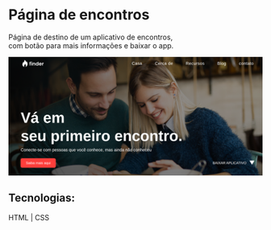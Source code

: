 # Página de encontros

Página de destino de um aplicativo de encontros,\
com botão para mais informações e baixar o app. 

![alt text](https://github.com/Jefersoncf/find-page/blob/main/photo.png)
## Tecnologias:

HTML | CSS
